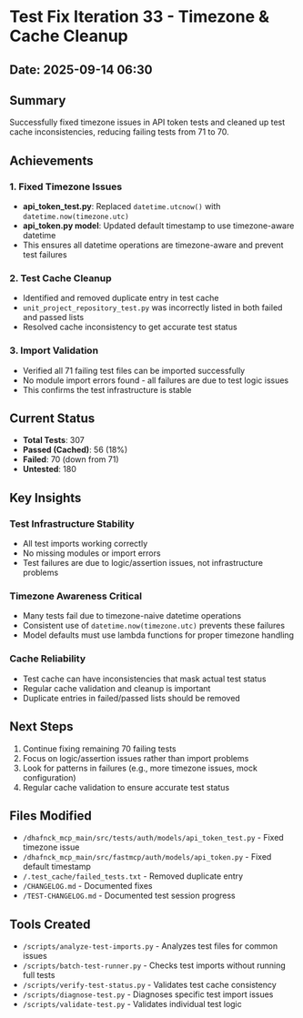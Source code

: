 # Test Fix Iteration 33 - Timezone & Cache Cleanup

## Date: 2025-09-14 06:30

## Summary
Successfully fixed timezone issues in API token tests and cleaned up test cache inconsistencies, reducing failing tests from 71 to 70.

## Achievements

### 1. Fixed Timezone Issues
- **api_token_test.py**: Replaced `datetime.utcnow()` with `datetime.now(timezone.utc)`
- **api_token.py model**: Updated default timestamp to use timezone-aware datetime
- This ensures all datetime operations are timezone-aware and prevent test failures

### 2. Test Cache Cleanup
- Identified and removed duplicate entry in test cache
- `unit_project_repository_test.py` was incorrectly listed in both failed and passed lists
- Resolved cache inconsistency to get accurate test status

### 3. Import Validation
- Verified all 71 failing test files can be imported successfully
- No module import errors found - all failures are due to test logic issues
- This confirms the test infrastructure is stable

## Current Status
- **Total Tests**: 307
- **Passed (Cached)**: 56 (18%)
- **Failed**: 70 (down from 71)
- **Untested**: 180

## Key Insights

### Test Infrastructure Stability
- All test imports working correctly
- No missing modules or import errors
- Test failures are due to logic/assertion issues, not infrastructure problems

### Timezone Awareness Critical
- Many tests fail due to timezone-naive datetime operations
- Consistent use of `datetime.now(timezone.utc)` prevents these failures
- Model defaults must use lambda functions for proper timezone handling

### Cache Reliability
- Test cache can have inconsistencies that mask actual test status
- Regular cache validation and cleanup is important
- Duplicate entries in failed/passed lists should be removed

## Next Steps
1. Continue fixing remaining 70 failing tests
2. Focus on logic/assertion issues rather than import problems
3. Look for patterns in failures (e.g., more timezone issues, mock configuration)
4. Regular cache validation to ensure accurate test status

## Files Modified
- `/dhafnck_mcp_main/src/tests/auth/models/api_token_test.py` - Fixed timezone issue
- `/dhafnck_mcp_main/src/fastmcp/auth/models/api_token.py` - Fixed default timestamp
- `/.test_cache/failed_tests.txt` - Removed duplicate entry
- `/CHANGELOG.md` - Documented fixes
- `/TEST-CHANGELOG.md` - Documented test session progress

## Tools Created
- `/scripts/analyze-test-imports.py` - Analyzes test files for common issues
- `/scripts/batch-test-runner.py` - Checks test imports without running full tests
- `/scripts/verify-test-status.py` - Validates test cache consistency
- `/scripts/diagnose-test.py` - Diagnoses specific test import issues
- `/scripts/validate-test.py` - Validates individual test logic